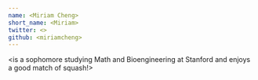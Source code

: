 ```yaml
---
name: <Miriam Cheng>
short_name: <Miriam>
twitter: <>
github: <miriamcheng>
---
```

**<Miriam Cheng>** <is a sophomore studying Math and Bioengineering at Stanford and enjoys a good match of squash!>
